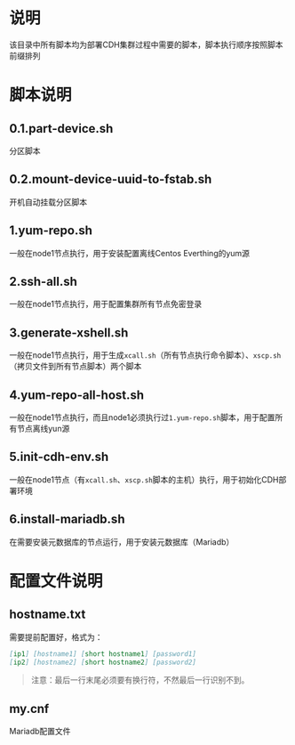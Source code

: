 # 说明
该目录中所有脚本均为部署CDH集群过程中需要的脚本，脚本执行顺序按照脚本前缀排列

# 脚本说明
## 0.1.part-device.sh
分区脚本

## 0.2.mount-device-uuid-to-fstab.sh
开机自动挂载分区脚本

## 1.yum-repo.sh
一般在node1节点执行，用于安装配置离线Centos Everthing的yum源

## 2.ssh-all.sh
一般在node1节点执行，用于配置集群所有节点免密登录

## 3.generate-xshell.sh
一般在node1节点执行，用于生成`xcall.sh`（所有节点执行命令脚本）、`xscp.sh`（拷贝文件到所有节点脚本）两个脚本

## 4.yum-repo-all-host.sh
一般在node1节点执行，而且node1必须执行过`1.yum-repo.sh`脚本，用于配置所有节点离线yun源

## 5.init-cdh-env.sh
一般在node1节点（有`xcall.sh`、`xscp.sh`脚本的主机）执行，用于初始化CDH部署环境

## 6.install-mariadb.sh
在需要安装元数据库的节点运行，用于安装元数据库（Mariadb）

# 配置文件说明
## hostname.txt
需要提前配置好，格式为：
```markdown
[ip1] [hostname1] [short hostname1] [password1]
[ip2] [hostname2] [short hostname2] [password2]

```
> 注意：最后一行末尾必须要有换行符，不然最后一行识别不到。

## my.cnf
Mariadb配置文件

